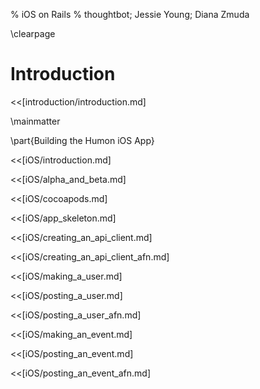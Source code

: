 % iOS on Rails
% thoughtbot; Jessie Young; Diana Zmuda

\clearpage

# Introduction

<<[introduction/introduction.md]

\mainmatter

\part{Building the Humon iOS App}

<<[iOS/introduction.md]

<<[iOS/alpha_and_beta.md]

<<[iOS/cocoapods.md]

<<[iOS/app_skeleton.md]

<<[iOS/creating_an_api_client.md]

<<[iOS/creating_an_api_client_afn.md]

<<[iOS/making_a_user.md]

<<[iOS/posting_a_user.md]

<<[iOS/posting_a_user_afn.md]

<<[iOS/making_an_event.md]

<<[iOS/posting_an_event.md]

<<[iOS/posting_an_event_afn.md]
